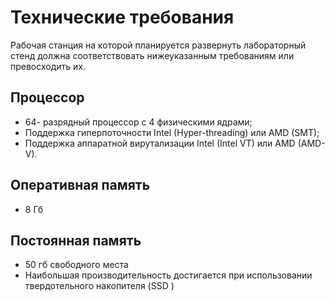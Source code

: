 # Технические требования

Рабочая станция на которой планируется развернуть лабораторный стенд должна соответствовать нижеуказанным требованиям или превосходить их.

## Процессор

* 64- разрядный процессор c 4 физическими ядрами;
* Поддержка гиперпоточности Intel \(Hyper-threading\) или AMD \(SMT\);
* Поддержка аппаратной вирутализации Intel \(Intel VT\) или AMD \(AMD-V\). 

## Оперативная память

* 8 Гб

## Постоянная память

* 50 гб свободного места
* Наибольшая производительность достигается при использовании твердотельного накопителя \(SSD \)



## 



